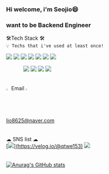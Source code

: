 ### Hi welcome, i'm Seojio😄

### want to be Backend Engineer

 🛠️Tech Stack 🛠️<br>
 `💡 Techs that i've used at least once!`

<img src="https://img.shields.io/badge/Python-3776AB?style=flat-square&logo=Python&logoColor=white"/></a> <img src="https://img.shields.io/badge/JAVA-008080?style=flat-square&logo=JAVA&logoColor=white"/></a> <img src="https://img.shields.io/badge/C-A8B9CC?style=flat-square&logo=C&logoColor=white"/></a> <img src="https://img.shields.io/badge/html-E34F26?style=flat-square&logo=HTML5&logoColor=white"/></a> <img src="https://img.shields.io/badge/css-1572B6?style=flat-square&logo=CSS3&logoColor=white"/></a> <img src="https://img.shields.io/badge/Javascript-F7DF1E?style=flat-square&logo=Javascript&logoColor=white"/></a> <img src="https://img.shields.io/badge/thymleaf-005F0F?style=flat-square&logo=Thymeleaf&logoColor=white"/></a>

&#160; &#160; &#160; &#160; &#160; &#160; <img src="https://img.shields.io/badge/SpringBoot-6DB33F?style=flat-square&logo=SpringBoot&logoColor=white"/></a> <img src="https://img.shields.io/badge/Spring Security-6DB33F?style=flat-square&logo=Spring Security&logoColor=white"/></a> <img src="https://img.shields.io/badge/MySQL-4479A1?style=flat-square&logo=MySQL&logoColor=white"/></a> <img src="https://img.shields.io/badge/AWS-232F3E?style=flat-square&logo=Amazon AWS&logoColor=white"/></a>
<br><br><br>
<img src = https://user-images.githubusercontent.com/68144687/173016153-b5808ce0-92de-47b7-95b9-bc596566238c.png width="2%" height="2%"> Email <img src = https://user-images.githubusercontent.com/68144687/173016153-b5808ce0-92de-47b7-95b9-bc596566238c.png width="2%" height="2%"><br>lio8625@naver.com
<br><br><br>
☁ SNS list ☁<br>
[<img src="https://img.shields.io/badge/DevBlog-20C997?style=flat-square&logo=Velog&logoColor=white"/>][(https://velog.io/@qtwe153)](https://velog.io/@lio8625)
[<img src="https://img.shields.io/badge/Instagram-E4405F?style=flat-square&logo=Instagram&logoColor=white"/>](https://www.instagram.com/seojo8625/)
<br><br><br>
[![Anurag's GitHub stats](https://github-readme-stats.vercel.app/api?username=seo-jio&show_icons=true&theme=dracula)](https://github.com/anuraghazra/github-readme-stats)
</div>

<!--
**seo-jio/seo-jio** is a ✨ _special_ ✨ repository because its `README.md` (this file) appears on your GitHub profile.

Here are some ideas to get you started:

- 🔭 I’m currently working on ...
- 🌱 I’m currently learning ...
- 👯 I’m looking to collaborate on ...
- 🤔 I’m looking for help with ...
- 💬 Ask me about ...
- 📫 How to reach me: ...
- 😄 Pronouns: ...
- ⚡ Fun fact: ...
-->
